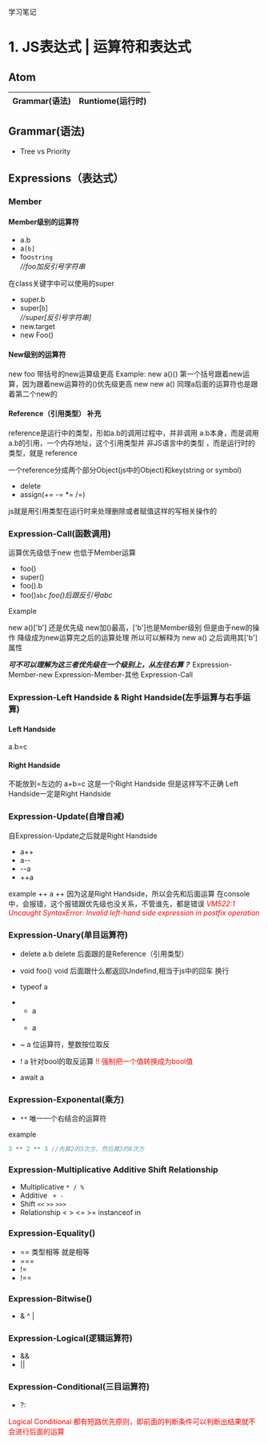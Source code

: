 学习笔记
# 1. JS表达式 | 运算符和表达式

## Atom

Grammar(语法) | Runtiome(运行时) |
-------------- | --------------- |

## Grammar(语法)
* Tree vs Priority
## Expressions（表达式）

### Member
#### Member级别的运算符
* a.b
* a`[b]`
* foo`string`  
*//foo加反引号字符串*

在class关键字中可以使用的super
* super.b
* super[`b`]    
*//super[反引号字符串]*
* new.target
* new Foo()

#### New级别的运算符
new foo
带括号的new运算级更高
Example:
new a()()
第一个括号跟着new运算，因为跟着new运算符的()优先级更高
new new a()
同理a后面的运算符也是跟着第二个new的
#### Reference（引用类型） 补充
reference是运行中的类型，形如a.b的调用过程中，并非调用
a.b本身，而是调用a.b的引用，一个内存地址，这个引用类型并
非JS语言中的类型 ，而是运行时的类型，就是 reference

一个reference分成两个部分Object(js中的Object)和key(string or symbol)

* delete
* assign(+= -= *= /=)

js就是用引用类型在运行时来处理删除或者赋值这样的写相关操作的

### Expression-Call(函数调用)
运算优先级低于new 也低于Member运算
* foo()
* super()
* foo().b
* foo()`abc`
*foo()后跟反引号abc*

Example

new a()['b']
还是优先级 new加()最高，['b']也是Member级别
但是由于new的操作 降级成为new运算完之后的运算处理
所以可以解释为 new a() 之后调用其['b']属性

***可不可以理解为这三者优先级在一个级别上，从左往右算？***
Expression-Member-new
Expression-Member-其他
Expression-Call

### Expression-Left Handside & Right Handside(左手运算与右手运算)

#### Left Handside
a.b=c
#### Right Handside
不能放到=左边的
a+b=c 这是一个Right Handside 但是这样写不正确
Left Handside一定是Right Handside
### Expression-Update(自增自减)
自Expression-Update之后就是Right Handside
* a++
* a--
* --a
* ++a

example
++ a ++
因为这是Right Handside，所以会先和后面运算
在console中，会报错，这个报错跟优先级也没关系，不管谁先，都是错误
<font color=#FF0000>*VM522:1 Uncaught SyntaxError: Invalid left-hand side expression in postfix operation*</font> 

### Expression-Unary(单目运算符)
* delete a.b
delete 后面跟的是Reference（引用类型）
* void foo()
void 后面跟什么都返回Undefind,相当于js中的回车 换行
* typeof a
* + a
* - a
* ~ a
位运算符，整数按位取反
* ! a
针对bool的取反运算 
<font color=#FF0000>!! 强制把一个值转换成为bool值</font> 

* await a
### Expression-Exponental(乘方)
* `**`
唯一一个右结合的运算符

example
```js
3 ** 2 ** 3 //先算2的3次方，然后算3的8次方
```
### Expression-Multiplicative Additive Shift Relationship
* Multiplicative
`* / %`
* Additive
` + -`
* Shift
`<<` 
`>>`
`>>>`
* Relationship
< > <= >= instanceof
in
### Expression-Equality()
* ==
类型相等 就是相等
* ===
* !=
* !==
### Expression-Bitwise()
* & ^ | 
### Expression-Logical(逻辑运算符)
* &&
* ||
### Expression-Conditional(三目运算符)
* ?:
<font color=#FF0000>
Logical Conditional 都有短路优先原则，即前面的判断条件可以判断出结果就不会进行后面的运算
</font>